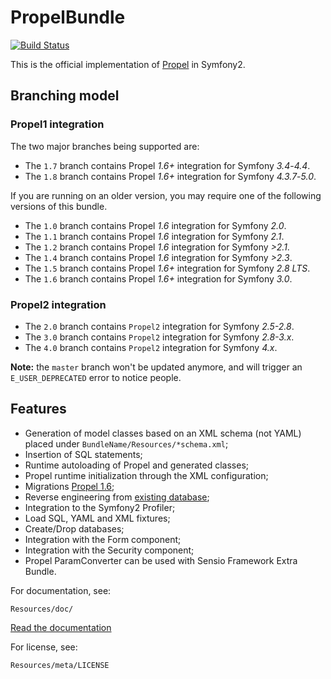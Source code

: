 PropelBundle
============

[![Build Status](https://travis-ci.org/roman_tymoshyk/PropelBundle.svg?branch=1.7)](https://travis-ci.org/roman_tymoshyk/PropelBundle)

This is the official implementation of [Propel](http://www.propelorm.org/) in Symfony2.

## Branching model

### Propel1 integration

The two major branches being supported are:

* The `1.7` branch contains Propel *1.6+* integration for Symfony *3.4*-*4.4*.
* The `1.8` branch contains Propel *1.6+* integration for Symfony *4.3.7*-*5.0*.

If you are running on an older version, you may require one of the following versions of this bundle.

* The `1.0` branch contains Propel *1.6* integration for Symfony *2.0*.
* The `1.1` branch contains Propel *1.6* integration for Symfony *2.1*.
* The `1.2` branch contains Propel *1.6* integration for Symfony *>2.1*.
* The `1.4` branch contains Propel *1.6* integration for Symfony *>2.3*.
* The `1.5` branch contains Propel *1.6+* integration for Symfony *2.8 LTS*.
* The `1.6` branch contains Propel *1.6+* integration for Symfony *3.0*.

### Propel2 integration

* The `2.0` branch contains `Propel2` integration for Symfony *2.5-2.8*.
* The `3.0` branch contains `Propel2` integration for Symfony *2.8-3.x*.
* The `4.0` branch contains `Propel2` integration for Symfony *4.x*.

**Note:** the `master` branch won't be updated anymore, and will trigger an `E_USER_DEPRECATED` error to notice people.

## Features

 * Generation of model classes based on an XML schema (not YAML) placed under `BundleName/Resources/*schema.xml`;
 * Insertion of SQL statements;
 * Runtime autoloading of Propel and generated classes;
 * Propel runtime initialization through the XML configuration;
 * Migrations [Propel 1.6](http://www.propelorm.org/documentation/10-migrations.html);
 * Reverse engineering from [existing database](http://www.propelorm.org/wiki/Documentation/1.6/Existing-Database);
 * Integration to the Symfony2 Profiler;
 * Load SQL, YAML and XML fixtures;
 * Create/Drop databases;
 * Integration with the Form component;
 * Integration with the Security component;
 * Propel ParamConverter can be used with Sensio Framework Extra Bundle.

For documentation, see:

    Resources/doc/

[Read the documentation](https://github.com/propelorm/PropelBundle/blob/1.5/Resources/doc/index.markdown)

For license, see:

    Resources/meta/LICENSE
